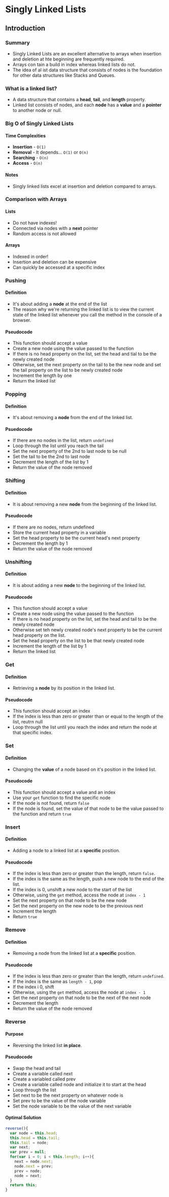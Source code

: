 # Singly Linked Lists

## Introduction

### Summary

- Singly Linked Lists are an excellent alternative to arrays when insertion and deletion at hte beginning are frequently required.
- Arrays con tain a build in index whereas linked lists do not.
- The idea of al ist data structure that consists of nodes is the foundation for other data structures like Stacks and Queues.

### What is a linked list?

- A data structure that contains a **head**, **tail**, and **length** property.
- Linked list consists of nodes, and each **node** has a **value** and a **pointer** to another node or null.

### Big O of Singly Linked Lists

#### Time Complexities

- **Insertion** - `O(1)`
- **Removal** - It depends... `O(1)` or `O(n)`
- **Searching** - `O(n)`
- **Access** - `O(n)`

#### Notes

- Singly linked lists excel at insertion and deletion compared to arrays.

### Comparison with Arrays

#### Lists

- Do not have indexes!
- Connected via nodes with a **next** pointer
- Random access is not allowed

#### Arrays

- Indexed in order!
- Insertion and deletion can be expensive
- Can quickly be accessed at a specific index

### Pushing

#### Definition

- It's about adding a **node** at the end of the list
- The reason why we're returning the linked list is to view the current state of the linked list whenever you call the method in the console of a browser.

#### Pseudocode

- This function should accept a value
- Create a new node using the value passed to the function
- If there is no head property on the list, set the head and tial to be the newly created node
- Otherwise, set the next property on the tail to be the new node and set the tail property on the list to be newly created node
- Increment the length by one
- Return the linked list

### Popping

#### Definition

- It's about removing a **node** from the end of the linked list.

#### Psuedocode

- If there are no nodes in the list, return `undefined`
- Loop through the list until you reach the tail
- Set the next property of the 2nd to last node to be null
- Set the tail to be the 2nd to last node
- Decrement the length of the list by 1
- Return the value of the node removed

### Shifting

#### Definition

- It is about removing a new **node** from the beginning of the linked list.

#### Pseudocode

- If there are no nodes, return undefined
- Store the current head property in a variable
- Set the head property to be the current head's next property
- Decrement the length by 1
- Return the value of the node removed

### Unshifting

#### Definition

- It is about adding a new **node** to the beginning of the linked list.

#### Pseudocode

- This function should accept a value
- Create a new node using the value passed to the function
- If there is no head property on the list, set the head and tail to be the newly created node
- Otherwise set teh newly created node's next property to be the current head property on the list.
- Set the head property on the list to be that newly created node
- Increment the length of the list by 1
- Return the linked list

### Get

#### Definition

- Retrieving a **node** by its position in the linked list.

#### Pseudocode

- This function should accept an index
- If the index is less than zero or greater than or equal to the length of the list, reutrn null
- Loop through the list until you reach the index and return the node at that specific index.

### Set

#### Definition

- Changing the **value** of a node based on it's position in the linked list.

#### Pseudocode

- This function should accept a value and an index
- Use your `get` function to find the specific node
- If the node is not found, return `false`
- If the node is found, set the value of that node to be the value passed to the function and return `true`

### Insert

#### Definition

- Adding a node to a linked list at a **specific** position.

#### Pseudocode

- If the index is less than zero or greater than the length, return `false`.
- If the index is the same as the length, push a new node to the end of the list.
- If the index is 0, unshift a new node to the start of the list
- Otherwise, using the `get` method, access the node at `index - 1`
- Set the next property on that node to be the new node
- Set the next property on the new node to be the previous next
- Increment the length
- Return `true`

### Remove

#### Definition

- Removing a node from the linked list at a **specific** position.

#### Pseudocode

- If the index is less than zero or greater than the length, return `undefined`.
- If the index is the same as `length - 1`, pop
- If the index i 0, shift
- Otherwise, using the `get` method, access the node at `index - 1`
- Set the next property on that node to be the next of the next node
- Decrement the length
- Return the value of the node removed

### Reverse

#### Purpose

- Reversing the linked list **in place**.

#### Pseudocode

- Swap the head and tail
- Create a variable called next
- Create a variabled called prev
- Create a variable called node and initialize it to start at the head
- Loop through the list
- Set next to be the next property on whatever node is
- Set prev to be the value of the node variable
- Set the node variable to be the value of the next variable

#### Optimal Solution

```js
reverse(){
  var node = this.head;
  this.head = this.tail;
  this.tail = node;
  var next;
  var prev = null;
  for(var i = 0; i < this.length; i++){
    next = node.next;
    node.next = prev;
    prev = node;
    node = next;
  }
  return this;
}
```
